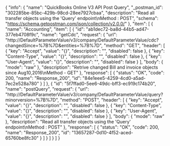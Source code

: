 {
  "info": {
    "name": "QuickBooks Online V3 API Post Query",
    "_postman_id": "302285be-85bc-429b-98cd-28ee7927cbaa",
    "description": "Read all transfer objects using the 'Query' endpoint\nMethod : POST",
    "schema": "https://schema.getpostman.com/json/collection/v2.0.0/"
  },
  "item": [
    {
      "name": "Accounting",
      "item": [
        {
          "id": "ab1dec72-ba8d-44b5-ad47-377eb4708f9c",
          "name": "getCdc",
          "request": {
            "url": "http://DefaultParameterValue/v3/company/DefaultParameterValue/cdc?changedSince=%7B%7D&entities=%7B%7D",
            "method": "GET",
            "header": [
              {
                "key": "Accept",
                "value": "{}",
                "description": "",
                "disabled": false
              },
              {
                "key": "Content-Type",
                "value": "{}",
                "description": "",
                "disabled": false
              },
              {
                "key": "User-Agent",
                "value": "{}",
                "description": "",
                "disabled": false
              }
            ],
            "body": {
              "mode": "raw"
            },
            "description": "Retrive changed Bill and invoice objects since Aug10,2016\nMethod - GET"
          },
          "response": [
            {
              "status": "OK",
              "code": 200,
              "name": "Response_200",
              "id": "84e1eee5-4259-4cd0-a5ad-7ec2e528a780"
            }
          ]
        },
        {
          "id": "5f7ffad0-5ee6-49dc-bff3-ec919c174b20",
          "name": "postQuery",
          "request": {
            "url": "http://DefaultParameterValue/v3/company/DefaultParameterValue/query?minorversion=%7B%7D",
            "method": "POST",
            "header": [
              {
                "key": "Accept",
                "value": "{}",
                "description": "",
                "disabled": false
              },
              {
                "key": "Content-Type",
                "value": "{}",
                "description": "",
                "disabled": false
              },
              {
                "key": "User-Agent",
                "value": "{}",
                "description": "",
                "disabled": false
              }
            ],
            "body": {
              "mode": "raw"
            },
            "description": "Read all transfer objects using the 'Query' endpoint\nMethod : POST"
          },
          "response": [
            {
              "status": "OK",
              "code": 200,
              "name": "Response_200",
              "id": "13657287-0d10-4f52-aced-65760be8fc30"
            }
          ]
        }
      ]
    }
  ]
}